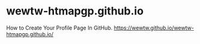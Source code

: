 # wewtw-htmapgp.github.io
How to Create Your Profile Page In GitHub.
https://wewtw.github.io/wewtw-htmapgp.github.io/
